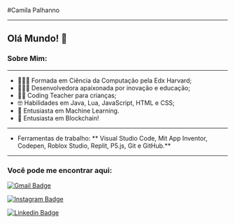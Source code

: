 #Camila Palhanno


-----

## Olá Mundo! 👋

### Sobre Mim: 

--- 
- 👩🏻‍🎓 Formada em Ciência da Computação pela Edx Harvard;
- 👩🏻‍💻 Desenvolvedora apaixonada por inovação e educação;
- 👩🏻 Coding Teacher  para crianças;
- 🤓 Habilidades em Java, Lua, JavaScript, HTML e CSS;
- 🤖 Entusiasta em Machine Learning.
- 💱 Entusiasta em Blockchain! 

---

 - Ferramentas de trabalho: ** Visual Studio Code, Mit App Inventor, Codepen, Roblox Studio, Replit, P5.js, Git e GitHub.**


---

### Você pode me encontrar aqui:


[![Gmail Badge](https://img.shields.io/badge/-GMAIL-red?style=for-the-badge&logo=Gmail&logoColor=white&link=mailto:cpalhanno@gmail.com)](mailto:cpalhanno@gmail.com)

[![Instagram Badge](https://img.shields.io/badge/-Instagram-000000?style=for-the-badge&logo=Instagram&logoColor=white&link=https://www.instagram.com/vishcamilla/)](https://www.instagram.com/vishcamilla/)

[![Linkedin Badge](https://img.shields.io/badge/-LinkedIn-blue?style=for-the-badge&logo=Linkedin&logoColor=white&link=https://https://www.linkedin.com/in/camila-palhanno/)](https://www.linkedin.com/in/camila-palhanno/)




